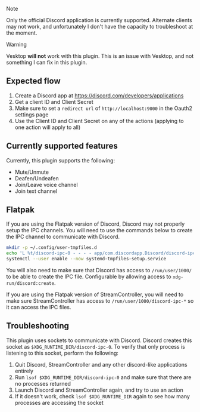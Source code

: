 > [!NOTE]
> Only the official Discord application is currently supported. Alternate clients may not work, and
> unfortunately I don't have the capacity to troubleshoot at the moment.

> [!WARNING]
> Vesktop **will not** work with this plugin. This is an issue with Vesktop, and not something I can fix
> in this plugin.

## Expected flow
1. Create a Discord app at https://discord.com/developers/applications
1. Get a client ID and Client Secret
1. Make sure to set a `redirect url` of `http://localhost:9000` in the Oauth2 settings page
1. Use the Client ID and Client Secret on any of the actions (applying to one action will apply to all)

## Currently supported features
Currently, this plugin supports the following:

- Mute/Unmute
- Deafen/Undeafen
- Join/Leave voice channel
- Join text channel

## Flatpak
If you are using the Flatpak version of Discord, Discord may not properly setup
the IPC channels. You will need to use the commands below to create the IPC
channel to communicate with Discord.

```bash
mkdir -p ~/.config/user-tmpfiles.d
echo 'L %t/discord-ipc-0 - - - - app/com.discordapp.Discord/discord-ipc-0' > ~/.config/user-tmpfiles.d/discord-rpc.conf
systemctl --user enable --now systemd-tmpfiles-setup.service
```
You will also need to make sure that Discord has access to `/run/user/1000/` to be able to create the IPC file.
Configurable by allowing access to `xdg-run/discord:create`.

If you are using the Flatpak version of StreamController, you will need to make sure StreamController has
access to `/run/user/1000/discord-ipc-*` so it can access the IPC files.

## Troubleshooting
This plugin uses sockets to communicate with Discord. Discord creates this socket as `$XDG_RUNTIME_DIR/discord-ipc-0`.
To verify that only process is listening to this socket, perform the following:
1. Quit Discord, StreamController and any other discord-like applications entirely
1. Run `lsof $XDG_RUNTIME_DIR/discord-ipc-0` and make sure that there are no processes returned
1. Launch Discord and StreamController again, and try to use an action
1. If it doesn't work, check `lsof $XDG_RUNTIME_DIR` again to see how many processes are accessing the socket
